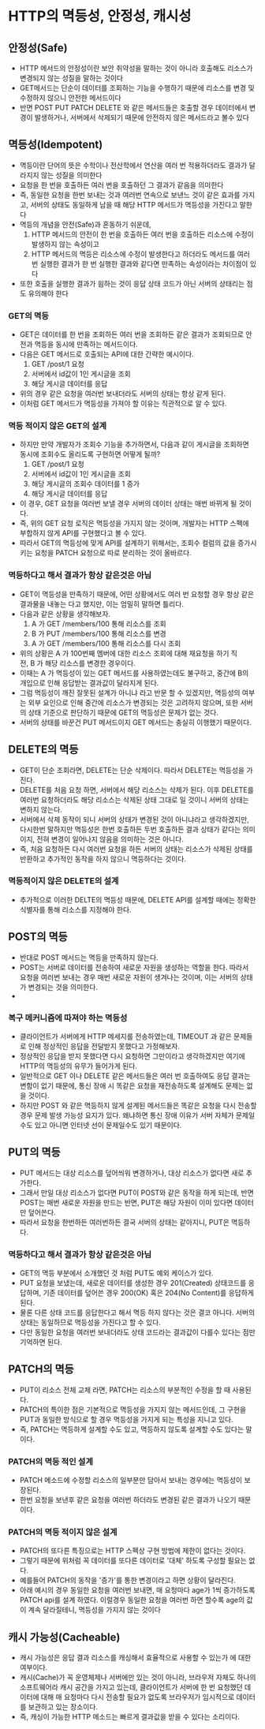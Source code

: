 # HTTP의 멱등성, 안정성, 캐시성
## 안정성(Safe)

- HTTP 메서드의 안정성이란 보안 취약성을 말하는 것이 아니라 호출해도 리소스가 변경되지 않는 성질을 말하는 것이다
- GET메서드는 단순이 데이터를 조회하는 기능을 수행하기 때문에 리소스를 변경 및 수정하지 않으니 안전한 메서드이다
- 반면 POST PUT PATCH DELETE 와 같은 메서드들은 호출할 경우 데이터에서 변경이 발생하거나, 서버에서 삭제되기 때문에 안전하지 않은 메서드라고 볼수 있다

## 멱등성(Idempotent)

- 멱등이란 단어의 뜻은 수학이나 전산학에서 연산을 여러 번 적용하더라도 결과가 달라지지 않는 성질을 의미한다
- 요청을 한 번을 호출하든 여러 번을 호출하던 그 결과가 같음을 의미한다
- 즉, 동일한 요청을 한번 보내는 것과 여러번 연속으로 보낸느 것이 같은 효과를 가지고, 서버의 상태도 동일하게 남을 때 해당 HTTP 메서드가 멱등성을 가진다고 말한다
- 멱등의 개념을 안전(Safe)과 혼동하기 쉬운데,
    1. HTTP 메서드의 안전이 한 번을 호출하든 여러 번을 호출하든 리소스에 수정이 발생하지 않는 속성이고
    2. HTTP 메서드의 멱등은 리소스에 수정이 발생한다고 하더라도 메서드를 여러 번 실행한 결과가 한 번 실행한 결과와 같다면 만족하는 속성이라는 차이점이 있다
- 또한 호출을 실행한 결과가 읨하는 것이 응답 상태 코드가 아닌 서버의 상태리는 점도 유의해야 한다

### GET의 멱등

- GET은 데이터를 한 번을 조회하든 여러 번을 조회하든 같은 결과가 조회되므로 안전과 멱등을 동시에 만족하는 메서드이다.
- 다음은 GET 메서드로 호출되는 API에 대한 간략한 예시이다.
    1. GET /post/1 요청
    2. 서버에서 id값이 1인 게시글을 조회
    3. 해당 게시글 데이터를 응답
- 위의 경우 같은 요청을 여러번 보내더라도 서버의 상태는 항상 같게 된다.
- 이처럼 GET 메서드가 멱등성을 가져야 할 이유는 직관적으로 알 수 있다.

### 멱등 적이지 않은 GET의 설계

- 하지만 만약 개발자가 조회수 기능을 추가하면서, 다음과 같이 게시글을 조회하면 동시에 조회수도 올리도록 구현하면 어떻게 될까?
    1. GET /post/1 요청
    2. 서버에서 id값이 1인 게시글을 조회
    3. 해당 게시글의 조회수 데이터를 1 증가
    4. 해당 게시글 데이터를 응답
- 이 경우, GET 요청을 여러번 보낼 경우 서버의 데이터 상태는 매번 바뀌게 될 것이다.
- 즉, 위의 GET 요청 로직은 멱등성을 가지지 않는 것이며, 개발자는 HTTP 스펙에 부합하지 않게 API를 구현했다고 볼 수 있다.
- 따라서 GET의 멱등성에 맞게 API를 설계하기 위해서는, 조회수 컬럼의 값을 증가시키는 요청을 PATCH 요청으로 따로 분리하는 것이 올바르다.

### 멱등하다고 해서 결과가 항상 같은것은 아님

- GET이 멱등성을 만족하기 때문에, 어떤 상황에서도 여러 번 요청할 경우 항상 같은 결과물을 내놓는 다고 했지만, 이는 엄밀히 말하면 틀리다.
- 다음과 같은 상황을 생각해보자.
    1. A 가 GET /members/100 통해 리소스를 조회
    2. B 가 PUT /members/100 통해 리소스를 변경
    3. A 가 GET /members/100 통해 리소스를 다시 조회
- 위의 상황은 A 가 100번째 멤버에 대한 리소스 조회에 대해 재요청을 하기 직전, B 가 해당 리소스를 변경한 경우이다.
- 이때는 A 가 멱등성이 있는 GET 메서드를 사용하였는데도 불구하고, 중간에 B의 개입으로 인해 응답받는 결과값이 달라지게 된다.
- 그럼 멱등성이 깨진 잘못된 설계가 아니냐 라고 반문 할 수 있겠지만, 멱등성의 여부는 외부 요인으로 인해 중간에 리소스가 변경되는 것은 고려하지 않으며, 또한 서버의 상태 기준으로 판단하기 때문에 GET의 멱등성은 문제가 없는 것다.
- 서버의 상태를 바꾼건 PUT 메서드이지 GET 메서드는 충실히 이행했기 때문이다.

## DELETE의 멱등

- GET이 단순 조회라면, DELETE는 단순 삭제이다. 따라서 DELETE는 멱등성을 가진다.
- DELETE를 처음 요청 하면, 서버에서 해당 리소스는 삭제가 된다. 이후 DELETE를 여러번 요청하더라도 해당 리소스는 삭제된 상태 그대로 일 것이니 서버의 상태는 변하지 않는다.
- 서버에서 삭제 동작이 되니 서버의 상태가 변경된 것이 아니냐라고 생각하겠지만, 다시한번 말하지만 멱등성은 한번 호출하든 두번 호출하든 결과 상태가 같다는 의미이지, 전혀 변경이 일어나지 않음을 의미하는 것은 아니다.
- 즉, 처음 요청하든 다시 여러번 요청을 하든 서버의 상태는 리소스가 삭제된 상태를 반환하고 추가적인 동작을 하지 않으니 멱등하다는 것이다.

### 멱등적이지 않은 DELETE의 설계

- 추가적으로 이러한 DELTE의 멱등성 때문에, DELETE API를 설계할 때에는 정확한 식별자를 통해 리소스를 지정해야 한다.

## POST의 멱등

- 반대로 POST 메서드는 멱등을 만족하지 않는다.
- POST는 서버로 데이터를 전송하여 새로운 자원을 생성하는 역할을 한다. 따라서 요청을 여러번 보내는 경우 매번 새로운 자원이 생겨나는 것이며, 이는 서버의 상태가 변경되는 것을 의미한다.
-

### 복구 메커니즘에 따져야 하는 멱등성

- 클라이언트가 서버에게 HTTP 메세지를 전송하였는데, TIMEOUT 과 같은 문제들로 인해 정상적인 응답을 전달받지 못했다고 가정해보자.
- 정상적인 응답을 받지 못했다면 다시 요청하면 그만이라고 생각하겠지만 여기에 HTTP의 멱등성의 유무가 들어가게 된다.
- 일반적으로 GET 이나 DELETE 같은 메서드들은 여러 번 호출하여도 응답 결과는 변함이 없기 때문에, 통신 장애 시 똑같은 요청을 재전송하도록 설계해도 문제는 없을 것이다.
- 하지만 POST 와 같은 멱등하지 않게 설계된 메서드들은 똑같은 요청을 다시 전송할 경우 문제 발생 가능성 요지가 있다. 왜냐하면 통신 장애 이유가 서버 자체가 문제일수도 있고 아니면 인터넷 선이 문제일수도 있기 때문이다.

## PUT의 멱등

- PUT 메서드는 대상 리소스를 덮어씌워 변경하거나, 대상 리소스가 없다면 새로 추가한다.
- 그래서 만일 대상 리소스가 없다면 PUT이 POST와 같은 동작을 하게 되는데, 반면 POST는 매번 새로운 자원을 만드는 반면, PUT은 해당 자원이 이미 있다면 데이터만 덮어쓴다.
- 따라서 요청을 한번하든 여러번하든 결국 서버의 상태는 같아지니, PUT은 멱등하다.

### 멱등하다고 해서 결과가 항상 같은것은 아님

- GET의 멱등 부분에서 소개했던 것 처럼 PUT도 예외 케이스가 있다.
- PUT 요청을 보냈는데, 새로운 데이터를 생성한 경우 201(Created) 상태코드를 응답하며, 기존 데이터를 덮어쓴 경우 200(OK) 혹은 204(No Content)를 응답하게 된다.
- 물론 다른 상태 코드를 응답한다고 해서 멱등 하지 않다는 것은 결코 아니다. 서버의 상태는 동일하므로 멱등성을 가진다고 할 수 있다.
- 다만 동일한 요청을 여러번 보내더라도 상태 코드라는 결과값이 다를수 있다는 점만 기억하면 된다.

## PATCH의 멱등

- PUT이 리소스 전체 교체 라면, PATCH는 리소스의 부분적인 수정을 할 때 사용된다.
- PATCH의 특이한 점은 기본적으로 멱등성을 가지지 않는 메서드인데, 그 구현을 PUT과 동일한 방식으로 할 경우 멱등성을 가지게 되는 특성을 지니고 있다.
- 즉, PATCH는 멱등하게 설계할 수도 있고, 멱등하지 않도록 설계할 수도 있다는 말이다.

### PATCH의 멱등 적인 설계

- PATCH 메소드에 수정할 리소스의 일부분만 담아서 보내는 경우에는 멱등성이 보장된다.
- 한번 요청을 보낸후 같은 요청을 여러번 하더라도 변경된 같은 결과가 나오기 때문이다.

### PATCH의 멱등 적이지 않은 설계

- PATCH의 또다른 특징으로는 HTTP 스펙상 구현 방법에 제한이 없다는 것이다.
- 그렇기 때문에 위처럼 꼭 데이터를 또다른 데이터로 '대체' 하도록 구성할 필요는 없다.
- 예를들어 PATCH의 동작을 '증가'를 통한 변경이라고 하면 상황이 달라진다.
- 아래 예시의 경우 동일한 요청을 여러번 보내면, 매 요청마다 age가 1씩 증가하도록 PATCH api를 설계 하였다. 이럴경우 동일한 요청을 여러번 하면 할수록 age의 값이 계속 달라질테니, 멱등성을 가지지 않는 것이다

## 캐시 가능성(Cacheable)

- 캐시 가능성은 응답 결과 리소스를 캐싱해서 효율적으로 사용할 수 있는가 에 대한 여부이다.
- 캐시(Cache)가 꼭 운영체제나 서버에만 있는 것이 아니라, 브라우저 자체도 하나의 소프트웨어라 캐시 공간을 가지고 있는데, 클라이언트가 서버에 한 번 요청했던 데이터에 대해 매 요청마다 다시 전송할 필요가 없도록 브라우저가 임시적으로 데이터를 보관하고 있는 장소이다.
- 즉, 캐싱이 가능한 HTTP 메소드는 빠르게 결과값을 받을 수 있다는 소리이다.
